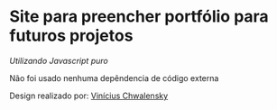 # Site para preencher portfólio para futuros projetos
*Utilizando Javascript puro*

Não foi usado nenhuma depêndencia de código externa

Design realizado por: [Vinícius Chwalensky](https://github.com/viniciuschwalensky)
